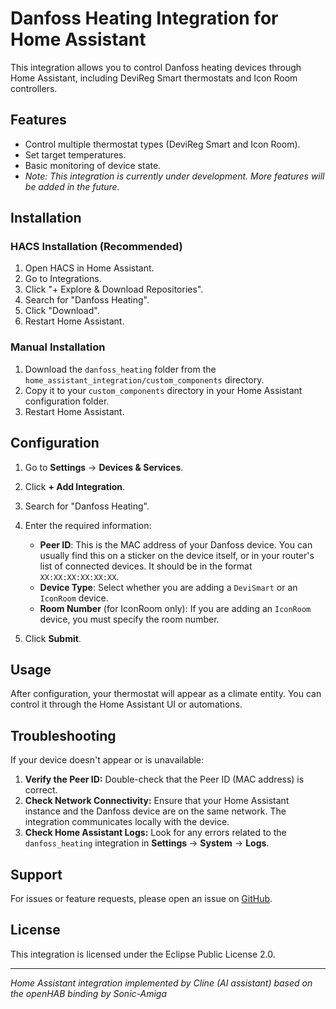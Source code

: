 # Danfoss Heating Integration for Home Assistant

This integration allows you to control Danfoss heating devices through Home Assistant, including DeviReg Smart thermostats and Icon Room controllers.

## Features
- Control multiple thermostat types (DeviReg Smart and Icon Room).
- Set target temperatures.
- Basic monitoring of device state.
- *Note: This integration is currently under development. More features will be added in the future.*

## Installation

### HACS Installation (Recommended)
1. Open HACS in Home Assistant.
2. Go to Integrations.
3. Click "+ Explore & Download Repositories".
4. Search for "Danfoss Heating".
5. Click "Download".
6. Restart Home Assistant.

### Manual Installation
1. Download the `danfoss_heating` folder from the `home_assistant_integration/custom_components` directory.
2. Copy it to your `custom_components` directory in your Home Assistant configuration folder.
3. Restart Home Assistant.

## Configuration
1. Go to **Settings** → **Devices & Services**.
2. Click **+ Add Integration**.
3. Search for "Danfoss Heating".
4. Enter the required information:
   - **Peer ID**: This is the MAC address of your Danfoss device. You can usually find this on a sticker on the device itself, or in your router's list of connected devices. It should be in the format `XX:XX:XX:XX:XX:XX`.
   - **Device Type**: Select whether you are adding a `DeviSmart` or an `IconRoom` device.
   - **Room Number** (for IconRoom only): If you are adding an `IconRoom` device, you must specify the room number.

5. Click **Submit**.

## Usage
After configuration, your thermostat will appear as a climate entity. You can control it through the Home Assistant UI or automations.

## Troubleshooting
If your device doesn't appear or is unavailable:
1.  **Verify the Peer ID:** Double-check that the Peer ID (MAC address) is correct.
2.  **Check Network Connectivity:** Ensure that your Home Assistant instance and the Danfoss device are on the same network. The integration communicates locally with the device.
3.  **Check Home Assistant Logs:** Look for any errors related to the `danfoss_heating` integration in **Settings** → **System** → **Logs**.

## Support
For issues or feature requests, please open an issue on [GitHub](https://github.com/JSchmid6/home-assistant-devireg).

## License
This integration is licensed under the Eclipse Public License 2.0.

---
*Home Assistant integration implemented by Cline (AI assistant) based on the openHAB binding by Sonic-Amiga*
